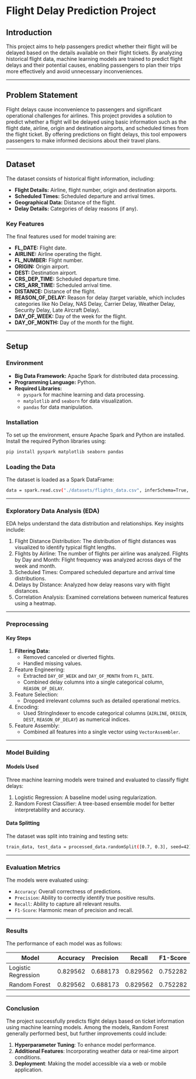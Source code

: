 # Flight Delay Prediction Project

## Introduction
This project aims to help passengers predict whether their flight will be delayed based on the details available on their flight tickets. By analyzing historical flight data, machine learning models are trained to predict flight delays and their potential causes, enabling passengers to plan their trips more effectively and avoid unnecessary inconveniences.

---

## Problem Statement
Flight delays cause inconvenience to passengers and significant operational challenges for airlines. This project provides a solution to predict whether a flight will be delayed using basic information such as the flight date, airline, origin and destination airports, and scheduled times from the flight ticket. By offering predictions on flight delays, this tool empowers passengers to make informed decisions about their travel plans.

---

## Dataset
The dataset consists of historical flight information, including:

- **Flight Details:** Airline, flight number, origin and destination airports.
- **Scheduled Times:** Scheduled departure and arrival times.
- **Geographical Data:** Distance of the flight.
- **Delay Details:** Categories of delay reasons (if any).

### Key Features
The final features used for model training are:
- **FL_DATE:** Flight date.
- **AIRLINE:** Airline operating the flight.
- **FL_NUMBER:** Flight number.
- **ORIGIN:** Origin airport.
- **DEST:** Destination airport.
- **CRS_DEP_TIME:** Scheduled departure time.
- **CRS_ARR_TIME:** Scheduled arrival time.
- **DISTANCE:** Distance of the flight.
- **REASON_OF_DELAY:** Reason for delay (target variable, which includes categories like No Delay, NAS Delay, Carrier Delay, Weather Delay, Security Delay, Late Aircraft Delay).
- **DAY_OF_WEEK:** Day of the week for the flight.
- **DAY_OF_MONTH:** Day of the month for the flight.

---

## Setup

### Environment
- **Big Data Framework:** Apache Spark for distributed data processing.
- **Programming Language:** Python.
- **Required Libraries:**
  - `pyspark` for machine learning and data processing.
  - `matplotlib` and `seaborn` for data visualization.
  - `pandas` for data manipulation.

### Installation
To set up the environment, ensure Apache Spark and Python are installed. Install the required Python libraries using:

```bash
pip install pyspark matplotlib seaborn pandas
```

### Loading the Data
The dataset is loaded as a Spark DataFrame:

```bash
data = spark.read.csv("./datasets/flights_data.csv", inferSchema=True, header=True)
```
---

### Exploratory Data Analysis (EDA)
EDA helps understand the data distribution and relationships. Key insights include:

1. Flight Distance Distribution: The distribution of flight distances was visualized to identify typical flight lengths.
2. Flights by Airline: The number of flights per airline was analyzed.
Flights by Day and Month: Flight frequency was analyzed across days of the week and month.
3. Scheduled Times: Compared scheduled departure and arrival time distributions.
4. Delays by Distance: Analyzed how delay reasons vary with flight distances.
5. Correlation Analysis: Examined correlations between numerical features using a heatmap.

---

### Preprocessing
#### Key Steps
1. **Filtering Data:**
    - Removed canceled or diverted flights.
    - Handled missing values.
2. Feature Engineering:
    - Extracted `DAY_OF_WEEK` and `DAY_OF_MONTH` from `FL_DATE`.
    - Combined delay columns into a single categorical column, `REASON_OF_DELAY`.
3. Feature Selection:
    - Dropped irrelevant columns such as detailed operational metrics.
4. Encoding:
    - Used StringIndexer to encode categorical columns (`AIRLINE`, `ORIGIN`, `DEST`, `REASON_OF_DELAY`) as numerical indices.
5. Feature Assembly:
    - Combined all features into a single vector using `VectorAssembler`.

---

### Model Building
#### Models Used
Three machine learning models were trained and evaluated to classify flight delays:

1. Logistic Regression: A baseline model using regularization.
2. Random Forest Classifier: A tree-based ensemble model for better interpretability and accuracy.

#### Data Splitting
The dataset was split into training and testing sets:

```bash
train_data, test_data = processed_data.randomSplit([0.7, 0.3], seed=42)
```
---

### Evaluation Metrics
The models were evaluated using:

- `Accuracy`: Overall correctness of predictions.
- `Precision`: Ability to correctly identify true positive results.
- `Recall`: Ability to capture all relevant results.
- `F1-Score`: Harmonic mean of precision and recall.

---

### Results
The performance of each model was as follows:

| **Model**             | **Accuracy** | **Precision** | **Recall** | **F1-Score** |
|-----------------------|--------------|---------------|------------|--------------|
| Logistic Regression   | 0.829562     | 0.688173      | 0.829562   | 0.752282     |
| Random Forest         | 0.829562     | 0.688173      | 0.829562   | 0.752282     |



---

### Conclusion
The project successfully predicts flight delays based on ticket information using machine learning models. Among the models, Random Forest generally performed best, but further improvements could include:

1. **Hyperparameter Tuning**: To enhance model performance.
2. **Additional Features**: Incorporating weather data or real-time airport conditions.
3. **Deployment**: Making the model accessible via a web or mobile application.